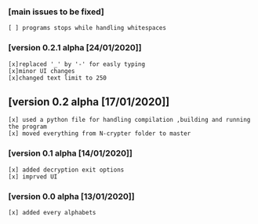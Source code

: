 ### [main issues to be fixed]

    [ ] programs stops while handling whitespaces
	
### [version 0.2.1 alpha [24/01/2020]]
    
    [x]replaced '_' by '-' for easly typing
    [x]minor UI changes
    [x]changed text limit to 250
	

## [version 0.2 alpha [17/01/2020]]

    [x] used a python file for handling compilation ,building and running the program
    [x] moved everything from N-crypter folder to master

### [version 0.1 alpha [14/01/2020]]

    [x] added decryption exit options
    [x] imprved UI


### [version 0.0 alpha [13/01/2020]]

    [x] added every alphabets 
